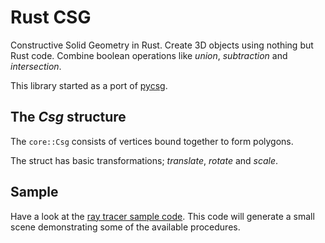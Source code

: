 # Rust CSG
Constructive Solid Geometry in Rust.
Create 3D objects using nothing but Rust code.
Combine boolean operations like *union*, *subtraction* and *intersection*.

This library started as a port of [pycsg](https://github.com/timknip/pycsg/).

## The *Csg* structure
The `core::Csg` consists of vertices bound together to form polygons.

The struct has basic transformations; *translate*, *rotate* and *scale*.

## Sample
Have a look at the [ray tracer sample code](samples/raytrace.rs).
This code will generate a small scene demonstrating some of the available
procedures.
